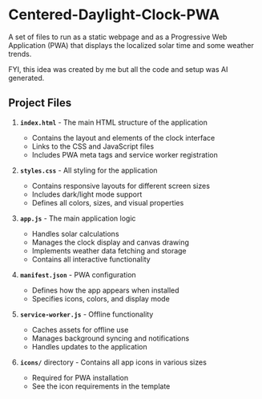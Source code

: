 # Centered-Daylight-Clock-PWA
A set of files to run as a static webpage and as a Progressive Web Application (PWA) that displays the localized solar time and some weather trends. 

FYI, this idea was created by me but all the code and setup was AI generated. 


## Project Files

1. **`index.html`** - The main HTML structure of the application
   - Contains the layout and elements of the clock interface
   - Links to the CSS and JavaScript files
   - Includes PWA meta tags and service worker registration

2. **`styles.css`** - All styling for the application
   - Contains responsive layouts for different screen sizes
   - Includes dark/light mode support
   - Defines all colors, sizes, and visual properties

3. **`app.js`** - The main application logic
   - Handles solar calculations
   - Manages the clock display and canvas drawing
   - Implements weather data fetching and storage
   - Contains all interactive functionality

4. **`manifest.json`** - PWA configuration
   - Defines how the app appears when installed
   - Specifies icons, colors, and display mode

5. **`service-worker.js`** - Offline functionality
   - Caches assets for offline use
   - Manages background syncing and notifications
   - Handles updates to the application

6. **`icons/`** directory - Contains all app icons in various sizes
   - Required for PWA installation
   - See the icon requirements in the template
